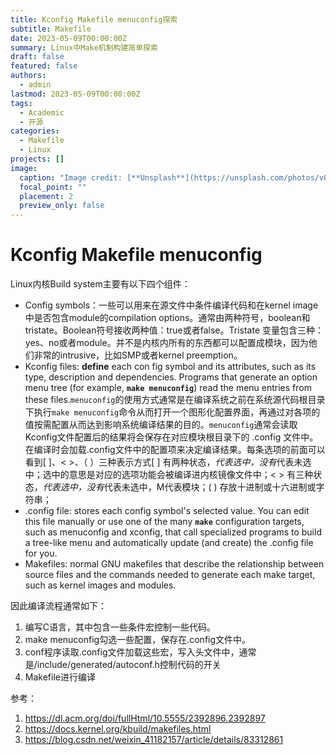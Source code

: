 ```yaml
---
title: Kconfig Makefile menuconfig探索
subtitle: Makefile
date: 2023-05-09T00:00:00Z
summary: Linux中Make机制构建简单探索
draft: false
featured: false
authors:
  - admin
lastmod: 2023-05-09T00:00:00Z
tags:
  - Academic
  - 开源
categories:
  - Makefile
  - Linux
projects: []
image:
  caption: "Image credit: [**Unsplash**](https://unsplash.com/photos/vOTBmRh3-7I)"
  focal_point: ""
  placement: 2
  preview_only: false
---
```


# Kconfig Makefile menuconfig

Linux内核Build system主要有以下四个组件：

- Config symbols：一些可以用来在源文件中条件编译代码和在kernel image中是否包含module的compilation options。通常由两种符号，boolean和tristate。Boolean符号接收两种值：true或者false。Tristate 变量包含三种：yes、no或者module。并不是内核内所有的东西都可以配置成模块，因为他们非常的intrusive，比如SMP或者kernel preemption。
- Kconfig files: **define** each con fig symbol and its attributes, such as its type, description and dependencies. Programs that generate an option menu tree (for example, **`make menuconfig`**) read the menu entries from these files.`menuconfig`的使用方式通常是在编译系统之前在系统源代码根目录下执行`make menuconfig`命令从而打开一个图形化配置界面，再通过对各项的值按需配置从而达到影响系统编译结果的目的。`menuconfig`通常会读取Kconfig文件配置后的结果将会保存在对应模块根目录下的 .config 文件中。在编译时会加载.config文件中的配置项来决定编译结果。每条选项的前面可以看到[ ]、< >、（ ）三种表示方式[ ] 有两种状态，*代表选中，没有*代表未选中；选中的意思是对应的选项功能会被编译进内核镜像文件中；< > 有三种状态，*代表选中，没有*代表未选中，M代表模块；( ) 存放十进制或十六进制或字符串；
- .config file: stores each config symbol's selected value. You can edit this file manually or use one of the many **`make`** configuration targets, such as menuconfig and xconfig, that call specialized programs to build a tree-like menu and automatically update (and create) the .config file for you.
- Makefiles: normal GNU makefiles that describe the relationship between source files and the commands needed to generate each make target, such as kernel images and modules.

因此编译流程通常如下：

1. 编写C语言，其中包含一些条件宏控制一些代码。
2. make menuconfig勾选一些配置，保存在.config文件中。
3. conf程序读取.config文件加载这些宏，写入头文件中，通常是/include/generated/autoconf.h控制代码的开关
4. Makefile进行编译

参考：

1. https://dl.acm.org/doi/fullHtml/10.5555/2392896.2392897
2. https://docs.kernel.org/kbuild/makefiles.html
3. https://blog.csdn.net/weixin_41182157/article/details/83312861

